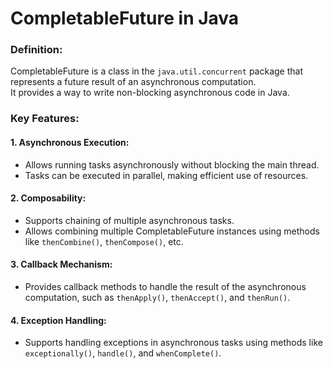 # CompletableFuture in Java
### Definition:
CompletableFuture is a class in the `java.util.concurrent` package that represents a future result of an asynchronous computation. \
It provides a way to write non-blocking asynchronous code in Java.

### Key Features:

#### 1. Asynchronous Execution:
- Allows running tasks asynchronously without blocking the main thread.
- Tasks can be executed in parallel, making efficient use of resources.

#### 2. Composability:
- Supports chaining of multiple asynchronous tasks.
- Allows combining multiple CompletableFuture instances using methods like `thenCombine()`, `thenCompose()`, etc.

#### 3. Callback Mechanism:
- Provides callback methods to handle the result of the asynchronous computation, such as `thenApply()`, `thenAccept()`, and `thenRun()`.

#### 4. Exception Handling:
- Supports handling exceptions in asynchronous tasks using methods like `exceptionally()`, `handle()`, and `whenComplete()`.